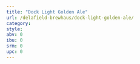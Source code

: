 ```yaml
---
title: "Dock Light Golden Ale"
url: /delafield-brewhaus/dock-light-golden-ale/
category: 
style: 
abv: 0
ibu: 0
srm: 0
upc: 0
---
```


